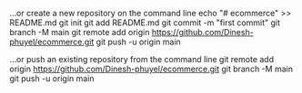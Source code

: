 
…or create a new repository on the command line
echo "# ecommerce" >> README.md
git init
git add README.md
git commit -m "first commit"
git branch -M main
git remote add origin https://github.com/Dinesh-phuyel/ecommerce.git
git push -u origin main


…or push an existing repository from the command line
git remote add origin https://github.com/Dinesh-phuyel/ecommerce.git
git branch -M main
git push -u origin main
